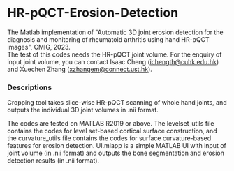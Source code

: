 # HR-pQCT-Erosion-Detection    
The Matlab implementation of "Automatic 3D joint erosion detection for the diagnosis and monitoring of rheumatoid arthritis using hand HR-pQCT images", CMIG, 2023.   
The test of this codes needs the HR-pQCT joint volume. For the enquiry of input joint volume, you can contact Isaac Cheng (ichength@cuhk.edu.hk) and Xuechen Zhang (xzhangem@connect.ust.hk).


### Descriptions 
Cropping tool takes slice-wise HR-pQCT scanning of whole hand joints, and outputs the individual 3D joint volumes in .nii format.  

The codes are tested on MATLAB R2019 or above. The levelset_utils file contains the codes for level set-based cortical surface construction, and the curvature_utils file contains the codes for surface curvature-based features for erosion detection. UI.mlapp is a simple MATLAB UI with input of joint volume (in .nii format) and outputs the bone segmentation and erosion detection results (in .nii format).    
